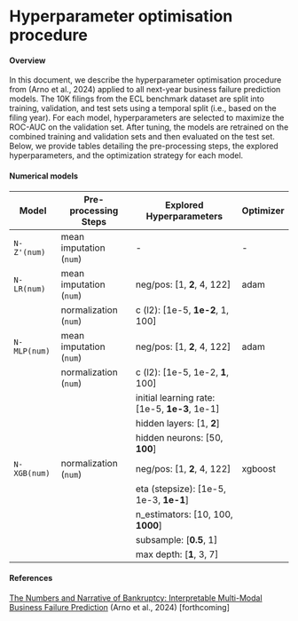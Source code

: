 # Hyperparameter optimisation procedure

#### Overview
In this document, we describe the hyperparameter optimisation procedure from (Arno et al., 2024) applied to all next-year business failure prediction models. The 10K filings from the ECL benchmark dataset are split into training, validation, and test sets using a temporal split (i.e., based on the filing year). For each model, hyperparameters are selected to maximize the ROC-AUC on the validation set. After tuning, the models are retrained on the combined training and validation sets and then evaluated on the test set. Below, we provide tables detailing the pre-processing steps, the explored hyperparameters, and the optimization strategy for each model.



#### Numerical models


| Model       | Pre-processing Steps                   | Explored Hyperparameters                               | Optimizer  |
|-------------|----------------------------------------|--------------------------------------------------------|------------|
| `N-Z'(num)` |  mean imputation (`num`)                 |  -                                                  |  -      |
| `N-LR(num)` |  mean imputation (`num`)                 |  neg/pos: [1, **2**, 4, 122]       | adam       |
|             |  normalization (`num`)                   |  c (l2): [1e-5, **1e-2**, 1, 100]                      |            |
| `N-MLP(num)`|  mean imputation (`num`)                 |  neg/pos: [1, **2**, 4, 122]        | adam       |
|             |  normalization (`num`)                   |  c (l2): [1e-5, 1e-2, **1**, 100]                      |            |
|             |                                        |  initial learning rate: [1e-5, **1e-3**, 1e-1]         |            |
|             |                                        |  hidden layers: [1, **2**]                             |            |
|             |                                        |  hidden neurons: [50, **100**]                         |            |
| `N-XGB(num)`|  normalization (`num`)                   |  neg/pos: [1, **2**, 4, 122]       | xgboost    |
|             |                                        |  eta (stepsize): [1e-5, 1e-3, **1e-1**]                |            |
|             |                                        |  n_estimators: [10, 100, **1000**]                     |            |
|             |                                        |  subsample: [**0.5**, 1]                               |            |
|             |                                        |  max depth: [**1**, 3, 7]                              |            |


#### References

[The Numbers and Narrative of Bankruptcy: Interpretable Multi-Modal Business Failure Prediction](https://scholar.google.be/citations?user=ce8BmFgAAAAJ&hl=nl) (Arno et al., 2024) [forthcoming]
